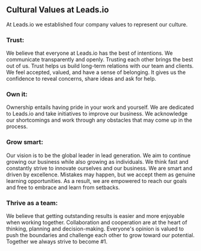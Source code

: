 ## Cultural Values at Leads.io
At Leads.io we established four company values to represent our culture.

### Trust:
We believe that everyone at Leads.io has the best of intentions. We communicate transparently and openly. Trusting each other brings the best out of us. Trust helps us build long-term relations with our team and clients. We feel accepted, valued, and have a sense of belonging. It gives us the confidence to reveal concerns, share ideas and ask for help.

### Own it:
Ownership entails having pride in your work and yourself. We are dedicated to Leads.io and take initiatives to improve our business. We acknowledge our shortcomings and work through any obstacles that may come up in the process.

### Grow smart:
Our vision is to be the global leader in lead generation. We aim to continue growing our business while also growing as individuals. We think fast and constantly strive to innovate ourselves and our business. We are smart and driven by excellence. Mistakes may happen, but we accept them as genuine learning opportunities. As a result, we are empowered to reach our goals and free to embrace and learn from setbacks.

### Thrive as a team:
We believe that getting outstanding results is easier and more enjoyable when working together. Collaboration and cooperation are at the heart of thinking, planning and decision-making. Everyone's opinion is valued to push the boundaries and challenge each other to grow toward our potential. Together we always strive to become #1.